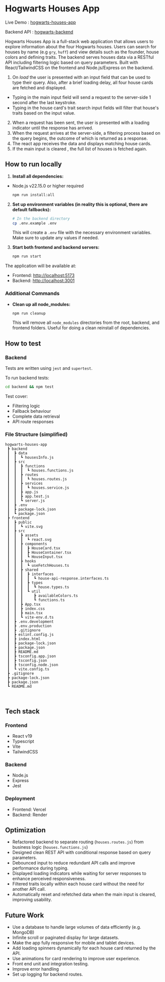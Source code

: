 # Hogwarts Houses App

Live Demo : [hogwarts-houses-app](https://hogwarts-houses-app-bdyn.vercel.app)

Backend API : [hogwarts-backend](https://hogwarts-backend-bq1b.onrender.com/houses)

Hogwarts Houses App is a full-stack web application that allows users to explore information about the four Hogwarts houses.
Users can search for houses by name (e.g `gry`, `huff`) and view details such as the founder, house colors and defining traits.
The backend serves houses data via a RESTful API including filtering logic based on query parameters.
Built with React/TailwindCSS on the frontend and Node.js/Express on the backend.

1. On _load_ the user is presented with an input field that can be used to type their query. Also, after a brief loading delay,
   all four house cards are fetched and displayed.

- Typing in the main input field will send a request to the server-side 1 second after the last keystroke.
- Typing in the house card's trait search input fields will filter that house's traits based on the input value.

2. When a request has been sent, the user is presented with a loading indicator until the response has arrived.
3. When the request arrives at the server-side, a filtering process based on the query begins, the outcome of which is returned as a response.
4. The react app receives the data and displays matching house cards.
5. If the main input is cleared , the full list of houses is fetched again.

## How to run locally

1. **Install all dependencies:**

- Node.js v22.15.0 or higher required

  ```bash
  npm run install:all
  ```

2. **Set up environment variables (in reality this is optional, there are default fallbacks):**

   ```bash
   # In the backend directory
   cp .env.example .env
   ```

   This will create a `.env` file with the necessary environment variables. Make sure to update any values if needed.

3. **Start both frontend and backend servers:**
   ```bash
   npm run start
   ```

The application will be available at:

- Frontend: [http://localhost:5173](http://localhost:5173)
- Backend: [http://localhost:3001](http://localhost:3001)

### Additional Commands

- **Clean up all node_modules:**
  ```bash
  npm run cleanup
  ```
  This will remove all `node_modules` directories from the root, backend, and frontend folders. Useful for doing a clean reinstall of dependencies.

## How to test

### Backend

Tests are written using `jest` and `supertest`.

To run backend tests:

```bash
cd backend && npm test
```

Test cover:

- Filtering logic
- Fallback behaviour
- Complete data retrieval
- API route responses

### File Structure (simplified)

```
hogwarts-houses-app
 ┣ backend
 ┃  ┣ data
 ┃  ┃  ┗ housesInfo.js
 ┃  ┣ src
 ┃  ┃  ┣ functions
 ┃  ┃  ┃  ┗ houses.functions.js
 ┃  ┃  ┣ routes
 ┃  ┃  ┃  ┗ houses.routes.js
 ┃  ┃  ┣ services
 ┃  ┃  ┃  ┗ houses.service.js
 ┃  ┃  ┣ app.js
 ┃  ┃  ┣ app.test.js
 ┃  ┃  ┗ server.js
 ┃  ┣ .env
 ┃  ┣ package-lock.json
 ┃  ┗ package.json
 ┣ frontend
 ┃  ┣ public
 ┃  ┃  ┗ vite.svg
 ┃  ┣ src
 ┃  ┃  ┣ assets
 ┃  ┃  ┃  ┗ react.svg
 ┃  ┃  ┣ components
 ┃  ┃  ┃  ┣ HouseCard.tsx
 ┃  ┃  ┃  ┣ HouseContainer.tsx
 ┃  ┃  ┃  ┗ HouseInput.tsx
 ┃  ┃  ┣ hooks
 ┃  ┃  ┃  ┗ useFetchHouses.ts
 ┃  ┃  ┣ shared
 ┃  ┃  ┃  ┣ interfaces
 ┃  ┃  ┃  ┃  ┗ house-api-response.interfaces.ts
 ┃  ┃  ┃  ┣ types
 ┃  ┃  ┃  ┃  ┗ house.types.ts
 ┃  ┃  ┃  ┗ util
 ┃  ┃  ┃     ┣ availableColors.ts
 ┃  ┃  ┃     ┗ functions.ts
 ┃  ┃  ┣ App.tsx
 ┃  ┃  ┣ index.css
 ┃  ┃  ┣ main.tsx
 ┃  ┃  ┗ vite-env.d.ts
 ┃  ┣ .env.development
 ┃  ┣ .env.production
 ┃  ┣ .gitignore
 ┃  ┣ eslint.config.js
 ┃  ┣ index.html
 ┃  ┣ package-lock.json
 ┃  ┣ package.json
 ┃  ┣ README.md
 ┃  ┣ tsconfig.app.json
 ┃  ┣ tsconfig.json
 ┃  ┣ tsconfig.node.json
 ┃  ┗ vite.config.ts
 ┣ .gitignore
 ┣ package-lock.json
 ┣ package.json
 ┗ README.md

```

<br>

## Tech stack

### Frontend

- React v19
- Typescript
- Vite
- TailwindCSS

### Backend

- Node.js
- Express
- Jest

### Deployment

- Frontend: Vercel
- Backend: Render

## Optimization

- Refactored backend to separate routing (`houses.routes.js`) from business logic (`houses.functions.js`)
- Designed clean REST API with conditional response based on query parameters.
- Debounced input to reduce redundant API calls and improve performance during typing.
- Displayed loading indicators while waiting for server responses to enhance perceived responsiveness.
- Filtered traits locally within each house card without the need for another API call.
- Automatically reset and refetched data when the main input is cleared, improving usability.

## Future Work

- Use a database to handle large volumes of data efficiently (e.g. MongoDB)
- Infinite scroll or paginated display for large datasets.
- Make the app fully responsive for mobile and tablet devices.
- Add loading spinners dynamically for each house card returned by the API.
- Use animations for card rendering to improve user experience.
- Front end unit and integration testing.
- Improve error handling
- Set up logging for backend routes.
